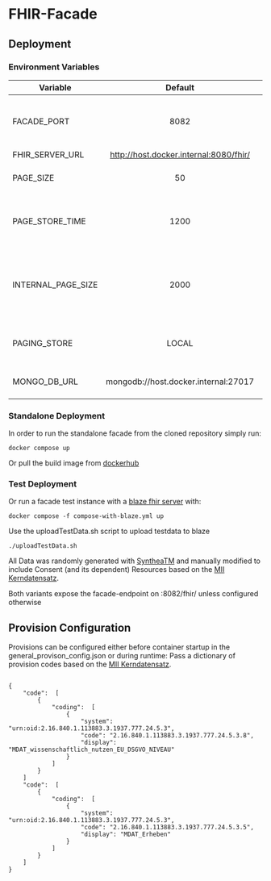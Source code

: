 # FHIR-Facade

## Deployment

### Environment Variables

| Variable                      | Default                       | Function                      | Comment                       |
|-------------------------------|:-----------------------------:|:-----------------------------:|:-----------------------------:|
| FACADE_PORT | 8082 | Port on which the Fhir-Facade is available | |
| FHIR_SERVER_URL               | http://host.docker.internal:8080/fhir/   | | |
| PAGE_SIZE | 50 | Number of entries per result page | |
| PAGE_STORE_TIME | 1200 | Seconds after which queried pages are discarded | |
| INTERNAL_PAGE_SIZE | 2000 | Number of loaded resources, before internal paging is used||
| PAGING_STORE | LOCAL | Use local storage or MongoDb for paging | Valid values: LOCAL / MONGO |
| MONGO_DB_URL | mongodb://host.docker.internal:27017 | MongoDB Connection String | |


### Standalone Deployment

In order to run the standalone facade from the cloned repository simply run: 

`docker compose up`

Or pull the build image from [dockerhub](https://hub.docker.com/repository/docker/boehmdo/fhir-facade)

### Test Deployment

Or run a facade test instance with a [blaze fhir server](https://github.com/samply/blaze) with:

`docker compose -f compose-with-blaze.yml up`


Use the uploadTestData.sh script to upload testdata to blaze

`./uploadTestData.sh`

All Data was randomly generated with [SyntheaTM](https://github.com/synthetichealth/synthea) and manually modified to include Consent (and its dependent) Resources based on the [MII Kerndatensatz](https://simplifier.net/packages/de.medizininformatikinitiative.kerndatensatz.consent/1.0.0-ballot1).

Both variants expose the facade-endpoint on :8082/fhir/ unless configured otherwise

## Provision Configuration
Provisions can be configured either before container startup in the general_provison_config.json or during runtime:
Pass a dictionary of provision codes based on the [MII Kerndatensatz](https://simplifier.net/packages/de.medizininformatikinitiative.kerndatensatz.consent/1.0.0-ballot1).

<code>
{
    "code":  [
        {
            "coding":  [
                {
                    "system": "urn:oid:2.16.840.1.113883.3.1937.777.24.5.3",
                    "code": "2.16.840.1.113883.3.1937.777.24.5.3.8",
                    "display": "MDAT_wissenschaftlich_nutzen_EU_DSGVO_NIVEAU"
                }
            ]
        }
    ]
    "code":  [
        {
            "coding":  [
                {
                    "system": "urn:oid:2.16.840.1.113883.3.1937.777.24.5.3",
                    "code": "2.16.840.1.113883.3.1937.777.24.5.3.5",
                    "display": "MDAT_Erheben"
                }
            ]
        }
    ]
}
</code>
